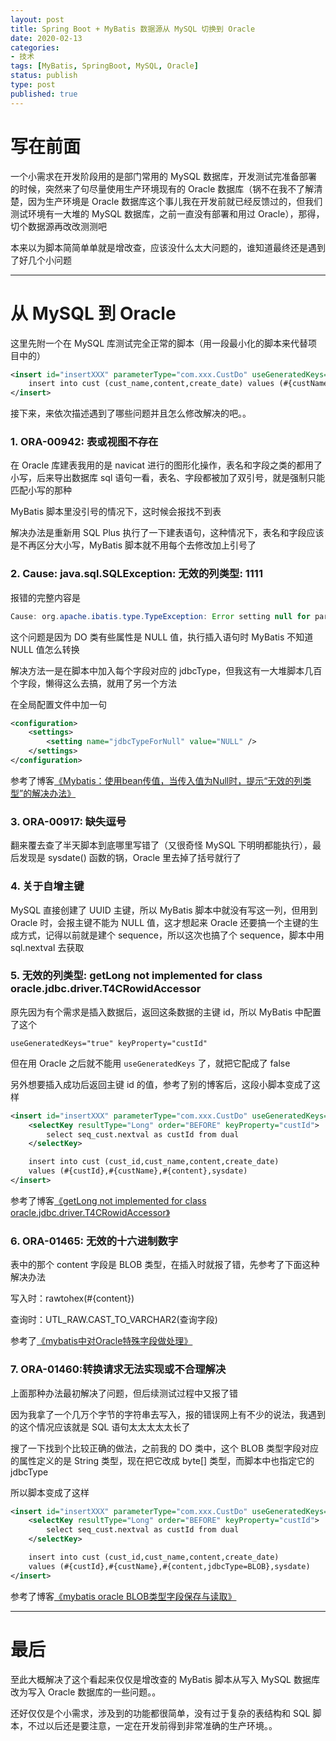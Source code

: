 ```yaml
---
layout: post
title: Spring Boot + MyBatis 数据源从 MySQL 切换到 Oracle
date: 2020-02-13
categories:
- 技术
tags: [MyBatis, SpringBoot, MySQL, Oracle]
status: publish
type: post
published: true
---
```


# 写在前面

一个小需求在开发阶段用的是部门常用的 MySQL 数据库，开发测试完准备部署的时候，突然来了句尽量使用生产环境现有的 Oracle 数据库（锅不在我不了解清楚，因为生产环境是 Oracle 数据库这个事儿我在开发前就已经反馈过的，但我们测试环境有一大堆的 MySQL 数据库，之前一直没有部署和用过 Oracle），那得，切个数据源再改改测测吧

本来以为脚本简简单单就是增改查，应该没什么太大问题的，谁知道最终还是遇到了好几个小问题

---

# 从 MySQL 到 Oracle

这里先附一个在 MySQL 库测试完全正常的脚本（用一段最小化的脚本来代替项目中的）

```xml
<insert id="insertXXX" parameterType="com.xxx.CustDo" useGeneratedKeys="true" keyProperty="custId">
    insert into cust (cust_name,content,create_date) values (#{custName},#{content},sysdate())
</insert>
```

接下来，来依次描述遇到了哪些问题并且怎么修改解决的吧。。

### 1. ORA-00942: 表或视图不存在

在 Oracle 库建表我用的是 navicat 进行的图形化操作，表名和字段之类的都用了小写，后来导出数据库 sql 语句一看，表名、字段都被加了双引号，就是强制只能匹配小写的那种

MyBatis 脚本里没引号的情况下，这时候会报找不到表

解决办法是重新用 SQL Plus 执行了一下建表语句，这种情况下，表名和字段应该是不再区分大小写，MyBatis 脚本就不用每个去修改加上引号了

### 2. Cause: java.sql.SQLException: 无效的列类型: 1111

报错的完整内容是

```java
Cause: org.apache.ibatis.type.TypeException: Error setting null for parameter #2 with JdbcType OTHER . Try setting a different JdbcType for this parameter or a different jdbcTypeForNull configuration property. Cause: java.sql.SQLException: 无效的列类型: 1111
```

这个问题是因为 DO 类有些属性是 NULL 值，执行插入语句时 MyBatis 不知道 NULL 值怎么转换

解决方法一是在脚本中加入每个字段对应的 jdbcType，但我这有一大堆脚本几百个字段，懒得这么去搞，就用了另一个方法

在全局配置文件中加一句

```xml
<configuration>
    <settings>
        <setting name="jdbcTypeForNull" value="NULL" />
    </settings>
</configuration>
```

参考了博客[《Mybatis：使用bean传值，当传入值为Null时，提示“无效的列类型”的解决办法》](https://www.cnblogs.com/mmlw/p/5808072.html)

### 3. ORA-00917: 缺失逗号

翻来覆去查了半天脚本到底哪里写错了（又很奇怪 MySQL 下明明都能执行），最后发现是 sysdate() 函数的锅，Oracle 里去掉了括号就行了

### 4. 关于自增主键

MySQL 直接创建了 UUID 主键，所以 MyBatis 脚本中就没有写这一列，但用到 Oracle 时，会报主键不能为 NULL 值，这才想起来 Oracle 还要搞一个主键的生成方式，记得以前就是建个 sequence，所以这次也搞了个 sequence，脚本中用 sql.nextval 去获取

### 5. 无效的列类型: getLong not implemented for class oracle.jdbc.driver.T4CRowidAccessor

原先因为有个需求是插入数据后，返回这条数据的主键 id，所以 MyBatis 中配置了这个

```
useGeneratedKeys="true" keyProperty="custId"
```

但在用 Oracle 之后就不能用 `useGeneratedKeys` 了，就把它配成了 false

另外想要插入成功后返回主键 id 的值，参考了别的博客后，这段小脚本变成了这样

```xml
<insert id="insertXXX" parameterType="com.xxx.CustDo" useGeneratedKeys="false" keyProperty="custId">
    <selectKey resultType="Long" order="BEFORE" keyProperty="custId">  
        select seq_cust.nextval as custId from dual
    </selectKey>

    insert into cust (cust_id,cust_name,content,create_date)
    values (#{custId},#{custName},#{content},sysdate)
</insert>
```

参考了博客[《getLong not implemented for class oracle.jdbc.driver.T4CRowidAccessor》](https://www.cnblogs.com/legendjslc/p/7159171.html#commentform)

### 6. ORA-01465: 无效的十六进制数字

表中的那个 content 字段是 BLOB 类型，在插入时就报了错，先参考了下面这种解决办法

写入时：rawtohex(#{content})

查询时：UTL_RAW.CAST_TO_VARCHAR2(查询字段)

参考了[《mybatis中对Oracle特殊字段做处理》](http://www.jeepxie.net/article/422388.html)

### 7. ORA-01460:转换请求无法实现或不合理解决

上面那种办法最初解决了问题，但后续测试过程中又报了错

因为我拿了一个几万个字节的字符串去写入，报的错误网上有不少的说法，我遇到的这个情况应该就是 SQL 语句太太太太太长了

搜了一下找到个比较正确的做法，之前我的 DO 类中，这个 BLOB 类型字段对应的属性定义的是 String 类型，现在把它改成 byte[] 类型，而脚本中也指定它的 jdbcType

所以脚本变成了这样

```xml
<insert id="insertXXX" parameterType="com.xxx.CustDo" useGeneratedKeys="false" keyProperty="custId">
    <selectKey resultType="Long" order="BEFORE" keyProperty="custId">  
        select seq_cust.nextval as custId from dual
    </selectKey>

    insert into cust (cust_id,cust_name,content,create_date)
    values (#{custId},#{custName},#{content,jdbcType=BLOB},sysdate)
</insert>
```

参考了博客[《mybatis oracle BLOB类型字段保存与读取》](https://www.cnblogs.com/always-online/p/4877962.html)

---

# 最后

至此大概解决了这个看起来仅仅是增改查的 MyBatis 脚本从写入 MySQL 数据库改为写入 Oracle 数据库的一些问题。。

还好仅仅是个小需求，涉及到的功能都很简单，没有过于复杂的表结构和 SQL 脚本，不过以后还是要注意，一定在开发前得到非常准确的生产环境。。
